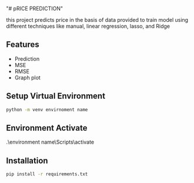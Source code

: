 "# pRICE PREDICTION" 

this project predicts price in the basis of data provided to train model using different techniques like manual, linear regression, lasso, and Ridge


## Features
- Prediction
- MSE
- RMSE
- Graph plot

## Setup  Virtual Environment
```bash
python -m venv envirnoment name
```
## Environment Activate
.\environment name\Scripts\activate


## Installation
```bash
pip install -r requirements.txt